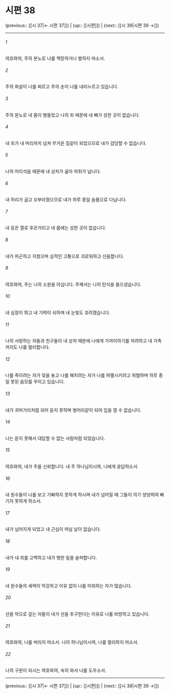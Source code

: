 # 시편 38

(previous:: [[시 37|← 시편 37]]) | (up:: [[시편]]) | (next:: [[시 39|시편 39 →]])

***




###### 1 

여호와여, 주의 분노로 나를 책망하거나 벌하지 마소서. 



###### 2 

주의 화살이 나를 찌르고 주의 손이 나를 내리누르고 있습니다. 



###### 3 

주의 분노로 내 몸이 병들었고 나의 죄 때문에 내 뼈가 성한 곳이 없습니다. 



###### 4 

내 죄가 내 머리까지 넘쳐 무거운 짐같이 되었으므로 내가 감당할 수 없습니다. 



###### 5 

나의 어리석음 때문에 내 상처가 곪아 악취가 납니다. 



###### 6 

내 허리가 굽고 꼬부라졌으므로 내가 하루 종일 슬픔으로 다닙니다. 



###### 7 

내 등은 열로 후끈거리고 내 몸에는 성한 곳이 없습니다. 



###### 8 

내가 피곤하고 지쳤으며 심적인 고통으로 괴로워하고 신음합니다. 



###### 9 

여호와여, 주는 나의 소원을 아십니다. 주께서는 나의 탄식을 들으셨습니다. 



###### 10 

내 심장이 뛰고 내 기력이 쇠하며 내 눈빛도 흐려졌습니다. 



###### 11 

나의 사랑하는 자들과 친구들이 내 상처 때문에 나에게 가까이하기를 꺼려하고 내 가족까지도 나를 멀리합니다. 



###### 12 

나를 죽이려는 자가 덫을 놓고 나를 해치려는 자가 나를 파멸시키려고 위협하며 하루 종일 못된 음모를 꾸미고 있습니다. 



###### 13 

내가 귀머거리처럼 되어 듣지 못하며 벙어리같이 되어 입을 열 수 없습니다. 



###### 14 

나는 듣지 못해서 대답할 수 없는 사람처럼 되었습니다. 



###### 15 

여호와여, 내가 주를 신뢰합니다. 내 주 하나님이시여, 나에게 응답하소서. 



###### 16 

내 원수들이 나를 보고 기뻐하지 못하게 하시며 내가 넘어질 때 그들이 의기 양양하여 뻐기지 못하게 하소서. 



###### 17 

내가 넘어지게 되었고 내 근심이 떠날 날이 없습니다. 



###### 18 

내가 내 죄를 고백하고 내가 행한 일을 슬퍼합니다. 



###### 19 

내 원수들의 세력이 막강하고 이유 없이 나를 미워하는 자가 많습니다. 



###### 20 

선을 악으로 갚는 자들이 내가 선을 추구한다는 이유로 나를 비방하고 있습니다. 



###### 21 

여호와여, 나를 버리지 마소서. 나의 하나님이시여, 나를 멀리하지 마소서. 



###### 22 

나의 구원이 되시는 여호와여, 속히 와서 나를 도우소서.

***

(previous:: [[시 37|← 시편 37]]) | (up:: [[시편]]) | (next:: [[시 39|시편 39 →]])
